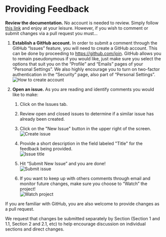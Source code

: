 # Providing Feedback

**Review the documentation.** No account is needed to review. Simply follow [this link](https://github.com/uspki/policies) and enjoy at your leisure. However, if you wish to comment or submit changes via a pull request you must…

1. **Establish a GitHub account.** In order to submit a comment through the GitHub “Issues” feature, you will need to create a GitHub account. This can be done by proceeding to https://github.com/join. GitHub allows you to remain pseudonymous if you would like, just make sure you select the options that suit you on the “Profile” and “Emails” pages of your “Personal Settings”.  We also highly encourage you to turn on two-factor authentication in the “Security” page, also part of “Personal Settings”.  
  ![How to create account](assets/create_github_account.png)

2. **Open an issue.** As you are reading and identify comments you would like to make:

    1. Click on the Issues tab. 
    
    2. Review open and closed issues to determine if a similar issue has already been created.

    3. Click on the "New Issue" button in the upper right of the screen.  
    ![Create issue](assets/create_new_issue.png)

    4. Provide a short description in the field labeled "Title" for the feedback being provided.  
    ![Issue title](assets/issue_title.png)

    5. Hit “Submit New Issue” and you are done!  
    ![Submit issue](assets/submit_new_issue.png)

    6. If you want to keep up with others comments through email and monitor future changes, make sure you choose to “Watch” the project!  
    ![Watch project](assets/watch_project.png)

If you are familiar with GitHub, you are also welcome to provide changes as a pull request.  

We request that changes be submitted separately by Section (Section 1 and 1.1, Section 2 and 2.1, etc) to help encourage discussion on individual sections and direct changes. 
